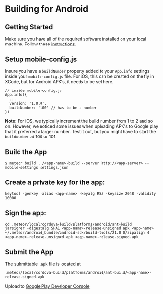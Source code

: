 # Building for Android

## Getting Started
Make sure you have all of the required software installed on your local machine. Follow these [instructions](https://github.com/meteor/meteor/wiki/Mobile-Development-Install:-Android-on-Mac).

## Setup mobile-config.js

Insure you have a `buildNumber` property added to your `App.info` settings inside your `mobile-config.js` file. For iOS, this can be created on the fly in XCode, but for Android APK's, it needs to be set here.

```
// inside mobile-config.js
App.info({
  ...
  version: '1.0.0',
  buildNumber: '100' // has to be a number
})
```

**Note:** 
For iOS, we typically increment the build number from 1 to 2 and so on. However, we noticed some issues when uploading APK's to Google play that it preferred a larger number. Test it out, but you might have to start the `buildNumber` at 100 or 101.


## Build the App
`$ meteor build ../<app-name>-build --server http://<app-server> --mobile-settings settings.json`

## Create a private key for the app:
```
keytool -genkey -alias <app-name> -keyalg RSA -keysize 2048 -validity 10000
```

## Sign the app:
```
cd .meteor/local/cordova-build/platforms/android/ant-build
jarsigner -digestalg SHA1 <app-name>-release-unsigned.apk <app-name>
~/.meteor/android_bundle/android-sdk/build-tools/21.0.0/zipalign 4 <app-name>-release-unsigned.apk <app-name>-release-signed.apk
```

## Submit the App
The submittable `.apk` file is located at:

```
.meteor/local/cordova-build/platforms/android/ant-build/<app-name>-release-signed.apk
```

Upload to [Google Play Developer Console](https://play.google.com/apps/publish)
